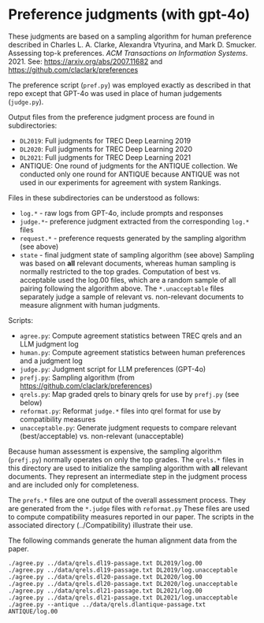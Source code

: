 # Preference judgments (with gpt-4o)

These judgments are based on a sampling algorithm for human preference described in Charles L. A. Clarke, Alexandra Vtyurina, and Mark D. Smucker. Assessing top-k preferences. *ACM Transactions on Information Systems*. 2021. See: https://arxiv.org/abs/2007.11682 and https://github.com/claclark/preferences

The preference script (`pref.py`) was employed exactly as described in that repo except that GPT-4o was used in place of human judgements (`judge.py`).

Output files from the preference judgment process are found in subdirectories:
- `DL2019`: Full judgments for TREC Deep Learning 2019
- `DL2020`: Full judgments for TREC Deep Learning 2020
- `DL2021`: Full judgments for TREC Deep Learning 2021
- ANTIQUE: One round of judgments for the ANTIQUE collection.
We conducted only one round for ANTIQUE because ANTIQUE was not used in our experiments for agreement with system Rankings.

Files in these subdirectories can be understood as follows:
- `log.*` - raw logs from GPT-4o, include prompts and responses
- `judge.*`- preference judgment extracted from the corresponding `log.*` files
- `request.*` - preference requests generated by the sampling algorithm (see above)
- `state` - final judgment state of sampling algorithm (see above)
Sampling was based on **all** relevant documents, whereas human sampling is normally restricted to the top grades.  Computation of best vs. acceptable used the log.00 files, which are a random sample of all pairing following the algorithm above.  The `*.unacceptable` files separately judge a sample of relevant vs. non-relevant documents to measure alignment with human judgments.

Scripts:
- `agree.py`: Compute agreement statistics between TREC qrels and an LLM judgment log
- `human.py`: Compute agreement statistics between human preferences and a judgment log
- `judge.py`: Judgment script for LLM preferences (GPT-4o)
- `prefj.py`: Sampling algorithm (from https://github.com/claclark/preferences)
- `qrels.py`: Map graded qrels to binary qrels for use by `prefj.py` (see below)
- `reformat.py`: Reformat `judge.*` files into qrel format for use by compatibility measures
- `unacceptable.py`: Generate judgment requests to compare relevant (best/acceptable) vs. non-relevant (unacceptable)

Because human assessment is expensive, the sampling algorithm (`prefj.py`) normally operates on only the top grades. The `qrels.*` files in this directory are used to initialize the sampling algorithm with **all** relevant documents. They represent an intermediate step in the judgment process and are included only for completeness.

The `prefs.*` files are one output of the overall assessment process. They are generated from the `*.judge` files with `reformat.py` These files are used to compute compatibility measures reported in our paper. The scripts in the associated directory (../Compatibility) illustrate their use.

The following commands generate the human alignment data from the paper.
```
./agree.py ../data/qrels.dl19-passage.txt DL2019/log.00
./agree.py ../data/qrels.dl19-passage.txt DL2019/log.unacceptable
./agree.py ../data/qrels.dl20-passage.txt DL2020/log.00
./agree.py ../data/qrels.dl20-passage.txt DL2020/log.unacceptable
./agree.py ../data/qrels.dl21-passage.txt DL2021/log.00
./agree.py ../data/qrels.dl21-passage.txt DL2021/log.unacceptable
./agree.py --antique ../data/qrels.dlantique-passage.txt ANTIQUE/log.00

```
